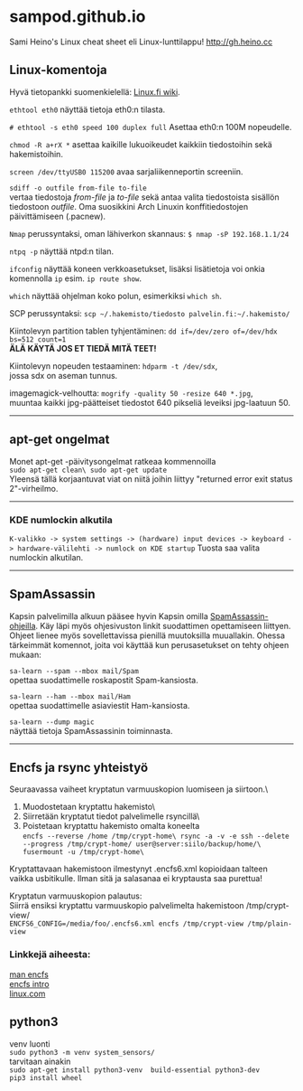 # sampod.github.io
Sami Heino's Linux cheat sheet
  eli Linux-lunttilappu!
http://gh.heino.cc

Linux-komentoja
---------------

Hyvä tietopankki suomenkielellä: [Linux.fi wiki](http://linux.fi/wiki).

`ethtool eth0` näyttää tietoja eth0:n tilasta.

`# ethtool -s eth0 speed 100 duplex full` Asettaa eth0:n 100M nopeudelle.

`chmod -R a+rX *` asettaa kaikille lukuoikeudet kaikkiin tiedostoihin sekä hakemistoihin.

`screen /dev/ttyUSB0 115200` avaa sarjaliikenneportin screeniin.

`sdiff -o outfile from-file to-file`\
vertaa tiedostoja *from-file* ja *to-file* sekä antaa valita tiedostoista sisällön tiedostoon *outfile*. Oma suosikkini Arch Linuxin konffitiedostojen päivittämiseen (.pacnew).

`Nmap` perussyntaksi, oman lähiverkon skannaus: `$ nmap -sP 192.168.1.1/24`



`ntpq -p` näyttää ntpd:n tilan.

`ifconfig` näyttää koneen verkkoasetukset, lisäksi lisätietoja voi onkia komennolla `ip` esim. `ip route show`.

`which` näyttää ohjelman koko polun, esimerkiksi `which sh`.

SCP perussyntaksi: `scp ~/.hakemisto/tiedosto palvelin.fi:~/.hakemisto/`

Kiintolevyn partition tablen tyhjentäminen: `dd if=/dev/zero of=/dev/hdx bs=512 count=1`\
**ÄLÄ KÄYTÄ JOS ET TIEDÄ MITÄ TEET!**

Kiintolevyn nopeuden testaaminen: `hdparm -t /dev/sdx`,\
jossa sdx on aseman tunnus.

imagemagick-velhoutta: `mogrify -quality 50 -resize 640 *.jpg`,\
muuntaa kaikki jpg-päätteiset tiedostot 640 pikseliä leveiksi jpg-laatuun 50.

* * * * *

apt-get ongelmat
----------------

Monet apt-get -päivitysongelmat ratkeaa kommennoilla\
`sudo apt-get clean\
sudo apt-get update`\
Yleensä tällä korjaantuvat viat on niitä joihin liittyy "returned error exit status 2"-virheilmo.

* * * * *

### KDE numlockin alkutila

`K-valikko -> system settings -> (hardware) input devices -> keyboard -> hardware-välilehti -> numlock on KDE startup` Tuosta saa valita numlockin alkutilan.

* * * * *

SpamAssassin
------------

Kapsin palvelimilla alkuun pääsee hyvin Kapsin omilla [SpamAssassin-ohjeilla](http://www.kapsi.fi/ohjeet/spamassassin.html). Käy läpi myös ohjesivuston linkit suodattimen opettamiseen liittyen. Ohjeet lienee myös sovellettavissa pienillä muutoksilla muuallakin. Ohessa tärkeimmät komennot, joita voi käyttää kun perusasetukset on tehty ohjeen mukaan:

`sa-learn --spam --mbox mail/Spam`\
opettaa suodattimelle roskapostit Spam-kansiosta.

`sa-learn --ham --mbox mail/Ham`\
opettaa suodattimelle asiaviestit Ham-kansiosta.

`sa-learn --dump magic`\
näyttää tietoja SpamAssassinin toiminnasta.

* * * * *

Encfs ja rsync yhteistyö
------------------------

Seuraavassa vaiheet kryptatun varmuuskopion luomiseen ja siirtoon.\
1) Muodostetaan kryptattu hakemisto\
2) Siirretään kryptatut tiedot palvelimelle rsyncillä\
3) Poistetaan kryptattu hakemisto omalta koneelta\
`encfs --reverse /home /tmp/crypt-home\
rsync -a -v -e ssh --delete --progress /tmp/crypt-home/ user@server:siilo/backup/home/\
fusermount -u /tmp/crypt-home\
`

Kryptattavaan hakemistoon ilmestynyt .encfs6.xml kopioidaan talteen vaikka usbitikulle. Ilman sitä ja salasanaa ei kryptausta saa purettua!

Kryptatun varmuuskopion palautus:\
Siirrä ensiksi kryptattu varmuuskopio palvelimelta hakemistoon /tmp/crypt-view/\
`ENCFS6_CONFIG=/media/foo/.encfs6.xml encfs /tmp/crypt-view /tmp/plain-view`

### Linkkejä aiheesta:

[man encfs\
](http://pwet.fr/man/linux/commandes/encfs)[encfs intro](http://www.arg0.net/encfsintro)\
[linux.com](http://www.linux.com/archive/feed/52820)

python3
-------
 venv luonti\
`sudo python3 -m venv system_sensors/`\
tarvitaan ainakin \
`sudo apt-get install python3-venv  build-essential python3-dev`\
`pip3 install wheel`
